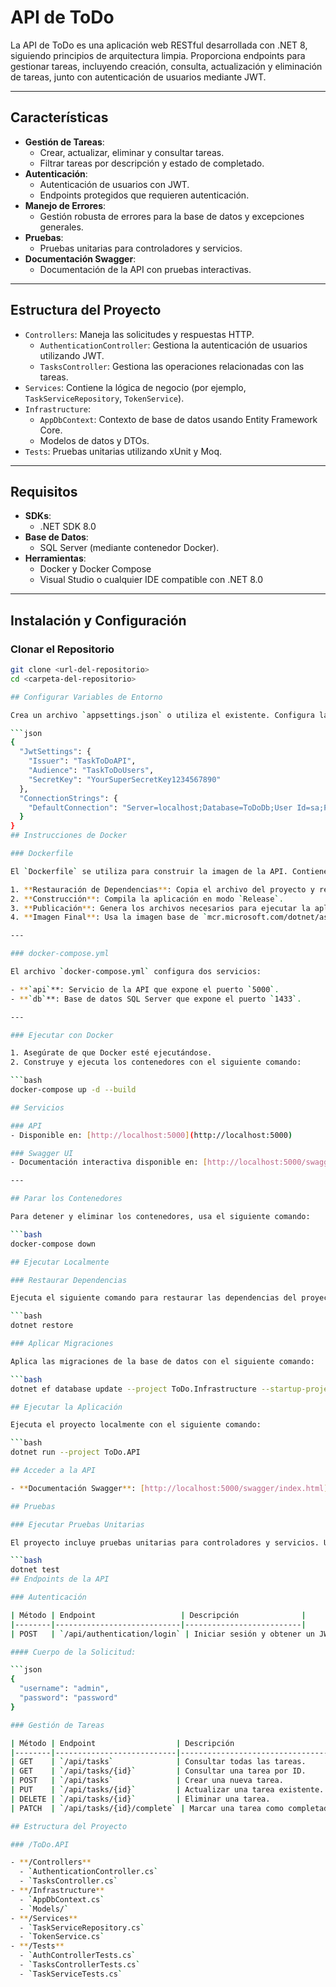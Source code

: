 # API de ToDo

La API de ToDo es una aplicación web RESTful desarrollada con .NET 8, siguiendo principios de arquitectura limpia. Proporciona endpoints para gestionar tareas, incluyendo creación, consulta, actualización y eliminación de tareas, junto con autenticación de usuarios mediante JWT.

---

## Características

- **Gestión de Tareas**:
  - Crear, actualizar, eliminar y consultar tareas.
  - Filtrar tareas por descripción y estado de completado.
- **Autenticación**:
  - Autenticación de usuarios con JWT.
  - Endpoints protegidos que requieren autenticación.
- **Manejo de Errores**:
  - Gestión robusta de errores para la base de datos y excepciones generales.
- **Pruebas**:
  - Pruebas unitarias para controladores y servicios.
- **Documentación Swagger**:
  - Documentación de la API con pruebas interactivas.

---

## Estructura del Proyecto

- `Controllers`: Maneja las solicitudes y respuestas HTTP.
  - `AuthenticationController`: Gestiona la autenticación de usuarios utilizando JWT.
  - `TasksController`: Gestiona las operaciones relacionadas con las tareas.
- `Services`: Contiene la lógica de negocio (por ejemplo, `TaskServiceRepository`, `TokenService`).
- `Infrastructure`:
  - `AppDbContext`: Contexto de base de datos usando Entity Framework Core.
  - Modelos de datos y DTOs.
- `Tests`: Pruebas unitarias utilizando xUnit y Moq.

---

## Requisitos

- **SDKs**:
  - .NET SDK 8.0
- **Base de Datos**:
  - SQL Server (mediante contenedor Docker).
- **Herramientas**:
  - Docker y Docker Compose
  - Visual Studio o cualquier IDE compatible con .NET 8.0

---

## Instalación y Configuración

### Clonar el Repositorio

```bash
git clone <url-del-repositorio>
cd <carpeta-del-repositorio>

## Configurar Variables de Entorno

Crea un archivo `appsettings.json` o utiliza el existente. Configura las opciones de JWT y la conexión a la base de datos:

```json
{
  "JwtSettings": {
    "Issuer": "TaskToDoAPI",
    "Audience": "TaskToDoUsers",
    "SecretKey": "YourSuperSecretKey1234567890"
  },
  "ConnectionStrings": {
    "DefaultConnection": "Server=localhost;Database=ToDoDb;User Id=sa;Password=YourPassword123;"
  }
}
## Instrucciones de Docker

### Dockerfile

El `Dockerfile` se utiliza para construir la imagen de la API. Contiene las siguientes etapas:

1. **Restauración de Dependencias**: Copia el archivo del proyecto y restaura las dependencias.
2. **Construcción**: Compila la aplicación en modo `Release`.
3. **Publicación**: Genera los archivos necesarios para ejecutar la aplicación.
4. **Imagen Final**: Usa la imagen base de `mcr.microsoft.com/dotnet/aspnet:8.0` y copia los archivos publicados para ejecutar la API.

---

### docker-compose.yml

El archivo `docker-compose.yml` configura dos servicios:

- **`api`**: Servicio de la API que expone el puerto `5000`.
- **`db`**: Base de datos SQL Server que expone el puerto `1433`.

---

### Ejecutar con Docker

1. Asegúrate de que Docker esté ejecutándose.
2. Construye y ejecuta los contenedores con el siguiente comando:

```bash
docker-compose up -d --build

## Servicios

### API
- Disponible en: [http://localhost:5000](http://localhost:5000)

### Swagger UI
- Documentación interactiva disponible en: [http://localhost:5000/swagger/index.html](http://localhost:5000/swagger/index.html)

---

## Parar los Contenedores

Para detener y eliminar los contenedores, usa el siguiente comando:

```bash
docker-compose down

## Ejecutar Localmente

### Restaurar Dependencias

Ejecuta el siguiente comando para restaurar las dependencias del proyecto:

```bash
dotnet restore

### Aplicar Migraciones

Aplica las migraciones de la base de datos con el siguiente comando:

```bash
dotnet ef database update --project ToDo.Infrastructure --startup-project ToDo.API

## Ejecutar la Aplicación

Ejecuta el proyecto localmente con el siguiente comando:

```bash
dotnet run --project ToDo.API

## Acceder a la API

- **Documentación Swagger**: [http://localhost:5000/swagger/index.html](http://localhost:5000/swagger/index.html)

## Pruebas

### Ejecutar Pruebas Unitarias

El proyecto incluye pruebas unitarias para controladores y servicios. Usa el siguiente comando para ejecutarlas:

```bash
dotnet test
## Endpoints de la API

### Autenticación

| Método | Endpoint                   | Descripción              |
|--------|----------------------------|--------------------------|
| POST   | `/api/authentication/login` | Iniciar sesión y obtener un JWT. |

#### Cuerpo de la Solicitud:

```json
{
  "username": "admin",
  "password": "password"
}

### Gestión de Tareas

| Método | Endpoint                  | Descripción                      |
|--------|---------------------------|----------------------------------|
| GET    | `/api/tasks`              | Consultar todas las tareas.      |
| GET    | `/api/tasks/{id}`         | Consultar una tarea por ID.      |
| POST   | `/api/tasks`              | Crear una nueva tarea.           |
| PUT    | `/api/tasks/{id}`         | Actualizar una tarea existente.  |
| DELETE | `/api/tasks/{id}`         | Eliminar una tarea.              |
| PATCH  | `/api/tasks/{id}/complete` | Marcar una tarea como completada. |

## Estructura del Proyecto

### /ToDo.API

- **/Controllers**
  - `AuthenticationController.cs`
  - `TasksController.cs`
- **/Infrastructure**
  - `AppDbContext.cs`
  - `Models/`
- **/Services**
  - `TaskServiceRepository.cs`
  - `TokenService.cs`
- **/Tests**
  - `AuthControllerTests.cs`
  - `TasksControllerTests.cs`
  - `TaskServiceTests.cs`




